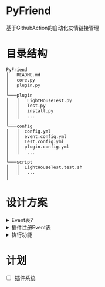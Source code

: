 # PyFriend
基于GithubAction的自动化友情链接管理
# 目录结构
```
PyFriend
│   README.md
│   core.py  
│   plugin.py  
│
└───plugin
│   │   LightHouseTest.py
│   │   Test.py
│   │   install.py
│   │   ...
│   
└───config
│   │  config.yml
│   │  event.config.yml
│   │  Test.config.yml
│   │  plugin.config.yml
│   │   ...
│
└───script
│   │  LightHouseTest.test.sh
│   │   ...
│
```
# 设计方案
<details><summary>Event表?</summary><br>
event注册表是插件需要工作所必须的,是记录插件何时被调用与如何工作的文件
/config/plugin.config.yml 就是event表的储存文件
</details>
<details><summary>插件注册Event表</summary><br>
修改 plugin.config.yml 将会自动启动 Action 刷新event注册表.
</details>
<details><summary>执行功能</summary><br>
Github修改监听文件和github事件调用Action,Action启动时加载Plugin,并通过 plugin.config.yml 配置获取插件已经注册的event.
通过已经约定的插件event注册表,调用插件处理
</details>

# 计划
- [ ] 插件系统
